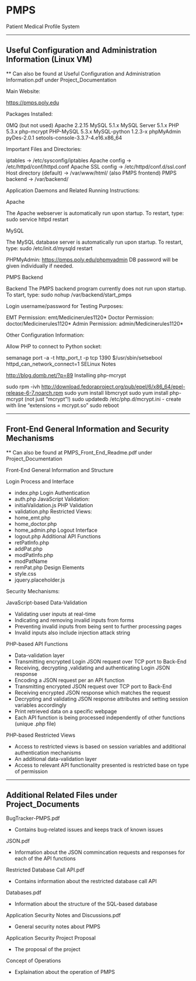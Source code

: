 PMPS
=====

Patient Medical Profile System

--------------------------------------------------------------------------
Useful Configuration and Administration Information (Linux VM) 
--------------------------------------------------------------------------
** Can also be found at Useful Configuration and Administration Information.pdf under Project_Documentation

Main Website:

https://pmps.poly.edu

Packages Installed:

0MQ (but not used)
Apache 2.2.15
MySQL 5.1.x
MySQL Server 5.1.x
PHP 5.3.x
php-mcrypt
PHP-MySQL 5.3.x
MySQL-python 1.2.3-x
phpMyAdmin
pyDes-2.0.1
setools-console-3.3.7-4.e16.x86_64

Important Files and Directories:

iptables → /etc/sysconfig/iptables
Apache config → /etc/httpd/conf/httpd.conf
Apache SSL config → /etc/httpd/conf.d/ssl.conf
Host directory (default) → /var/www/html/ (also PMPS frontend)
PMPS backend → /var/backend/

Application Daemons and Related Running Instructions:

Apache

The Apache webserver is automatically run upon startup. To restart, type:
sudo service httpd restart

MySQL

The MySQL database server is automatically run upon startup. To restart, type:
sudo /etc/init.d/mysqld restart

PHPMyAdmin: https://pmps.poly.edu/phpmyadmin
DB password will be given individually if needed.

PMPS Backend

Backend
The PMPS backend program currently does not run upon startup. To start, type:
sudo nohup /var/backend/start_pmps


Login username/password for Testing Purposes:

EMT Permission: emt/Medicinerules1120*
Doctor Permission: doctor/Medicinerules1120*
Admin Permission: admin/Medicinerules1120*


Other Configuration Information:

Allow PHP to connect to Python socket:

semanage port -a -t http_port_t -p tcp 1390
$/usr/sbin/setsebool httpd_can_network_connect=1
SELinux Notes

http://blog.domb.net/?p=89
Installing php-mcrypt

sudo rpm -ivh http://download.fedoraproject.org/pub/epel/6/x86_64/epel-release-6-7.noarch.rpm
sudo yum install libmcrypt
sudo yum install php-mcrypt (not just “mcrypt”!)
sudo updatedb
/etc/php.d/mcrypt.ini - create with line “extensions = mcrypt.so”
sudo reboot

-------------------------------------------------------------------
Front-End General Information and Security Mechanisms 
-------------------------------------------------------------------
** Can also be found at PMPS_Front_End_Readme.pdf under Project_Documentation

Front-End General Information and Structure

Login Process and Interface
- index.php
Login Authentication
- auth.php
JavaScript Validation:
- initialValidation.js
PHP Validation
- validation.php
Restricted Views:
- home_emt.php
- home_doctor.php
- home_admin.php
Logout Interface
- logout.php
Additional API Functions
- retPatInfo.php
- addPat.php
- modPatInfo.php
- modPatName
- remPat.php
Design Elements
- style.css
- jquery.placeholder.js


Security Mechanisms:

JavaScript-based Data-Validation
- Validating user inputs at real-time
- Indicating and removing invalid inputs from forms
- Preventing invalid inputs from being sent to further processing pages
- Invalid inputs also include injection attack string

PHP-based API Functions
- Data-validation layer
- Transmitting encrypted Login JSON request over TCP port to Back-End
- Receiving, decrypting ,validating and authenticating Login JSON response
- Encoding a JSON request per an API function
- Transmitting encrypted JSON request over TCP port to Back-End
- Receiving  encrypted JSON response which matches the request
- Decrypting and validating JSON response attributes and setting session variables accordingly
- Print retrieved data on a specific webpage
- Each API function is being processed independently of other functions (unique .php file)

PHP-based Restricted Views
- Access to restricted views is based on session variables and additional authentication mechanisms
- An additional data-validation layer
- Access to relevant API functionality presented is restricted base on type of permission


-----------------------------------------------------------
Additional Related Files under Project_Documents
------------------------------------------------------------

BugTracker-PMPS.pdf
- Contains bug-related issues and keeps track of known issues

JSON.pdf
- Information about the JSON commincation requests and responses for each of the API functions

Restricted Database Call API.pdf
- Contains information about the restricted database call API

Databases.pdf
- Information about the structure of the SQL-based database

Application Security Notes and Discussions.pdf
- General security notes about PMPS

Application Security Project Proposal
- The proposal of the project

Concept of Operations
- Explaination about the operation of PMPS
